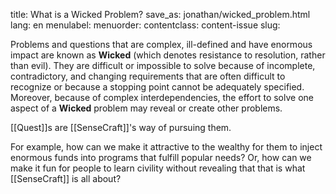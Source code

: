 title: What is a Wicked Problem?
save_as: jonathan/wicked_problem.html
lang: en
menulabel:
menuorder:
contentclass: content-issue
slug:

Problems and questions that are complex, ill-defined and have enormous impact are known as **Wicked** (which denotes resistance to resolution, rather than evil). They are difficult or impossible to solve because of incomplete, contradictory, and changing requirements that are often difficult to recognize or because a stopping point cannot be adequately specified. Moreover, because of complex interdependencies, the effort to solve one aspect of a **Wicked** problem may reveal or create other problems.

[[Quest]]s are [[SenseCraft]]'s way of pursuing them.

For example, how can we make it attractive to the wealthy for them to inject enormous funds into programs that fulfill popular needs? Or, how can we make it fun for people to learn civility without revealing that that is what [[SenseCraft]] is all about?
